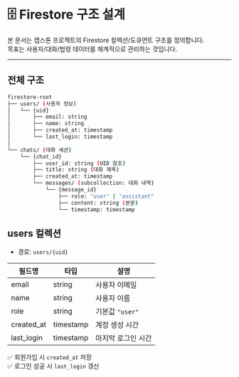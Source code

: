 # 🗄️ Firestore 구조 설계

본 문서는 캡스톤 프로젝트의 Firestore 컬렉션/도큐먼트 구조를 정의합니다.  
목표는 사용자/대화/법령 데이터를 체계적으로 관리하는 것입니다.  

---

## 전체 구조
```bash
firestore-root
├── users/ (사용자 정보)
│   └── {uid}
│       ├── email: string
│       ├── name: string
│       ├── created_at: timestamp
│       └── last_login: timestamp
│
└── chats/ (대화 세션)
    └── {chat_id}
        ├── user_id: string (UID 참조)
        ├── title: string (대화 제목)
        ├── created_at: timestamp
        └── messages/ (subcollection: 대화 내역)
            └── {message_id}
                ├── role: "user" | "assistant"
                ├── content: string (본문)
                └── timestamp: timestamp
```
## users 컬렉션
- 경로: `users/{uid}`

| 필드명      | 타입       | 설명 |
|-------------|------------|------|
| email       | string     | 사용자 이메일 |
| name        | string     | 사용자 이름 |
| role        | string     | 기본값 `"user"` |
| created_at  | timestamp  | 계정 생성 시간 |
| last_login  | timestamp  | 마지막 로그인 시간 |

✅ 회원가입 시 `created_at` 저장  
✅ 로그인 성공 시 `last_login` 갱신